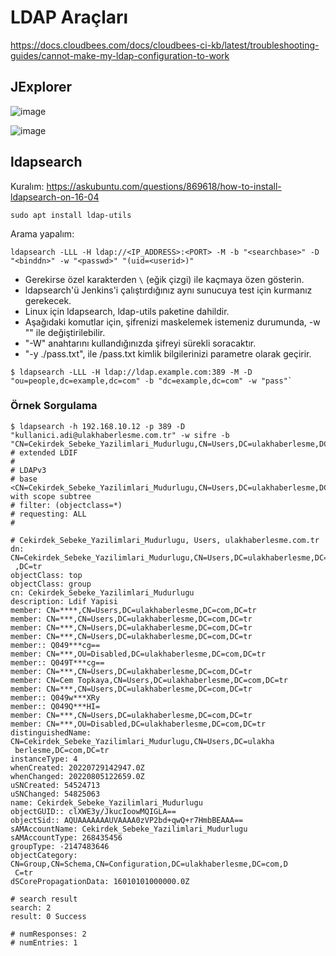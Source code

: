 # LDAP Araçları

https://docs.cloudbees.com/docs/cloudbees-ci-kb/latest/troubleshooting-guides/cannot-make-my-ldap-configuration-to-work

## JExplorer

![image](https://user-images.githubusercontent.com/261946/192656825-82a24829-8840-4665-99fc-aaac5bc441fc.png)

![image](https://user-images.githubusercontent.com/261946/192656897-a1f9176b-3bc4-43f6-a597-397050252572.png)

## ldapsearch

Kuralım: https://askubuntu.com/questions/869618/how-to-install-ldapsearch-on-16-04

```shell
sudo apt install ldap-utils
```

Arama yapalım:

```shell
ldapsearch -LLL -H ldap://<IP_ADDRESS>:<PORT> -M -b "<searchbase>" -D "<binddn>" -w "<passwd>" "(uid=<userid>)"
```

- Gerekirse özel karakterden `\` (eğik çizgi) ile kaçmaya özen gösterin.
- ldapsearch'ü Jenkins'i çalıştırdığınız aynı sunucuya test için kurmanız gerekecek. 
- Linux için ldapsearch, ldap-utils paketine dahildir.
- Aşağıdaki komutlar için, şifrenizi maskelemek istemeniz durumunda, -w "<passwd>" ile değiştirilebilir.
- "-W" anahtarını kullandığınızda şifreyi sürekli soracaktır.
- "-y ./pass.txt", ile /pass.txt kimlik bilgilerinizi parametre olarak geçirir.

```shell
$ ldapsearch -LLL -H ldap://ldap.example.com:389 -M -D "ou=people,dc=example,dc=com" -b "dc=example,dc=com" -w "pass"`
```
  
### Örnek Sorgulama

```shell
$ ldapsearch -h 192.168.10.12 -p 389 -D "kullanici.adi@ulakhaberlesme.com.tr" -w sifre -b  "CN=Cekirdek_Sebeke_Yazilimlari_Mudurlugu,CN=Users,DC=ulakhaberlesme,DC=com,DC=tr"
# extended LDIF
#
# LDAPv3
# base <CN=Cekirdek_Sebeke_Yazilimlari_Mudurlugu,CN=Users,DC=ulakhaberlesme,DC=com,DC=tr> with scope subtree
# filter: (objectclass=*)
# requesting: ALL
#

# Cekirdek_Sebeke_Yazilimlari_Mudurlugu, Users, ulakhaberlesme.com.tr
dn: CN=Cekirdek_Sebeke_Yazilimlari_Mudurlugu,CN=Users,DC=ulakhaberlesme,DC=com
 ,DC=tr
objectClass: top
objectClass: group
cn: Cekirdek_Sebeke_Yazilimlari_Mudurlugu
description: Ldif Yapisi
member: CN=****,CN=Users,DC=ulakhaberlesme,DC=com,DC=tr
member: CN=***,CN=Users,DC=ulakhaberlesme,DC=com,DC=tr
member: CN=***,CN=Users,DC=ulakhaberlesme,DC=com,DC=tr
member: CN=***,CN=Users,DC=ulakhaberlesme,DC=com,DC=tr
member:: Q049***cg==
member: CN=***,OU=Disabled,DC=ulakhaberlesme,DC=com,DC=tr
member:: Q049T***cg==
member: CN=***,CN=Users,DC=ulakhaberlesme,DC=com,DC=tr
member: CN=Cem Topkaya,CN=Users,DC=ulakhaberlesme,DC=com,DC=tr
member: CN=***,CN=Users,DC=ulakhaberlesme,DC=com,DC=tr
member:: Q049w***XRy
member:: Q049Q***HI=
member: CN=***,CN=Users,DC=ulakhaberlesme,DC=com,DC=tr
member: CN=***,OU=Disabled,DC=ulakhaberlesme,DC=com,DC=tr
distinguishedName: CN=Cekirdek_Sebeke_Yazilimlari_Mudurlugu,CN=Users,DC=ulakha
 berlesme,DC=com,DC=tr
instanceType: 4
whenCreated: 20220729142947.0Z
whenChanged: 20220805122659.0Z
uSNCreated: 54524713
uSNChanged: 54825063
name: Cekirdek_Sebeke_Yazilimlari_Mudurlugu
objectGUID:: clXWE3y/JkucIoowMQIGLA==
objectSid:: AQUAAAAAAAUVAAAA0zVP2bd+qwQ+r7HmbBEAAA==
sAMAccountName: Cekirdek_Sebeke_Yazilimlari_Mudurlugu
sAMAccountType: 268435456
groupType: -2147483646
objectCategory: CN=Group,CN=Schema,CN=Configuration,DC=ulakhaberlesme,DC=com,D
 C=tr
dSCorePropagationData: 16010101000000.0Z

# search result
search: 2
result: 0 Success

# numResponses: 2
# numEntries: 1
```
